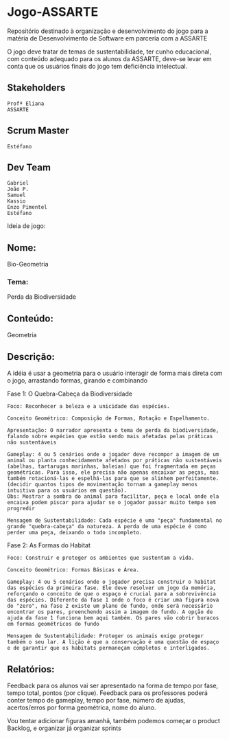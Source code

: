 # Jogo-ASSARTE
Repositório destinado à organização e desenvolvimento do jogo para a matéria de Desenvolvimento de Software em parceria com a ASSARTE

O jogo deve tratar de temas de sustentabilidade, ter cunho educacional, com conteúdo adequado para os alunos da ASSARTE, deve-se levar em conta que os usuários finais do jogo tem deficiência intelectual.

## Stakeholders
    Profª Eliana
    ASSARTE

## Scrum Master
    Estéfano

## Dev Team
    Gabriel
    João P.
    Samuel
    Kassio
    Enzo Pimentel
    Estéfano

Ideia de jogo:

## Nome: 
Bio-Geometria

### Tema:
Perda da Biodiversidade

## Conteúdo: 
Geometria 

## Descrição:
A idéia é usar a geometria para o usuário interagir de forma mais direta com o jogo, arrastando formas, girando e combinando

Fase 1: O Quebra-Cabeça da Biodiversidade

    Foco: Reconhecer a beleza e a unicidade das espécies.

    Conceito Geométrico: Composição de Formas, Rotação e Espelhamento.

    Apresentação: O narrador apresenta o tema de perda da biodiversidade, falando sobre espécies que estão sendo mais afetadas pelas práticas não sustentáveis
    
    Gameplay: 4 ou 5 cenários onde o jogador deve recompor a imagem de um animal ou planta conhecidamente afetados por práticas não sustentáveis (abelhas, tartarugas marinhas, baleias) que foi fragmentada em peças geométricas. Para isso, ele precisa não apenas encaixar as peças, mas também rotacioná-las e espelhá-las para que se alinhem perfeitamente. (decidir quantos tipos de movimentação tornam a gameplay menos intuitiva para os usuários em questão). 
    Obs: Mostrar a sombra do animal para facilitar, peça e local onde ela encaixa podem piscar para ajudar se o jogador passar muito tempo sem progredir

    Mensagem de Sustentabilidade: Cada espécie é uma "peça" fundamental no grande "quebra-cabeça" da natureza. A perda de uma espécie é como perder uma peça, deixando o todo incompleto.

Fase 2: As Formas do Habitat

    Foco: Construir e proteger os ambientes que sustentam a vida.

    Conceito Geométrico: Formas Básicas e Área.

    Gameplay: 4 ou 5 cenários onde o jogador precisa construir o habitat das espécies da primeira fase. Ele deve resolver um jogo da memória, reforçando o conceito de que o espaço é crucial para a sobrevivência das espécies. Diferente da fase 1 onde o foco é criar uma figura nova do "zero", na fase 2 existe um plano de fundo, onde será necessário encontrar os pares, preenchendo assim a imagem do fundo. A opção de ajuda da fase 1 funciona bem aqui também. Os pares vão cobrir buracos em formas geométricos do fundo

    Mensagem de Sustentabilidade: Proteger os animais exige proteger também o seu lar. A lição é que a conservação é uma questão de espaço e de garantir que os habitats permaneçam completos e interligados.

## Relatórios:
Feedback para os alunos vai ser apresentado na forma de tempo por fase, tempo total, pontos (por clique).
Feedback para os professores poderá conter tempo de gameplay, tempo por fase, número de ajudas, acertos/erros por forma geométrica, nome do aluno.

Vou tentar adicionar figuras amanhã, também podemos começar o product Backlog, e organizar já organizar sprints
